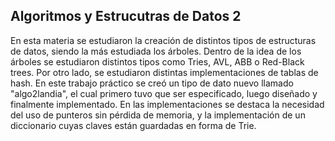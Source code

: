 ## Algoritmos y Estrucutras de Datos 2

En esta materia se estudiaron la creación de distintos tipos de estructuras de datos, siendo la más estudiada los árboles. Dentro de la idea de los árboles se estudiaron distintos tipos como Tries, AVL, ABB o Red-Black trees. Por otro lado, se estudiaron distintas implementaciones de tablas de hash. En este trabajo práctico se creó un tipo de dato nuevo llamado "algo2landia", el cual primero tuvo que ser especificado, luego diseñado y finalmente implementado. En las implementaciones se destaca la necesidad del uso de punteros sin pérdida de memoria, y la implementación de un diccionario cuyas claves están guardadas en forma de Trie.
